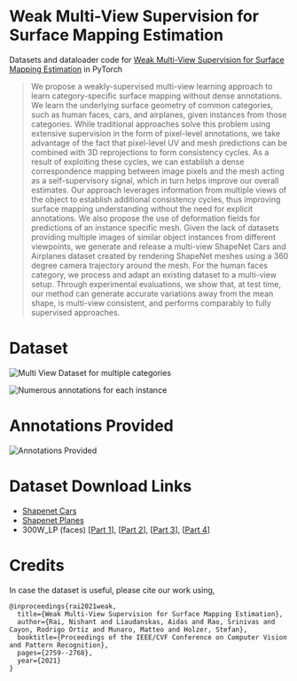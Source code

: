 # Weak Multi-View Supervision for Surface Mapping Estimation
Datasets and dataloader code for [Weak Multi-View Supervision for Surface Mapping Estimation](https://arxiv.org/abs/2105.01388) in PyTorch

> We propose a weakly-supervised multi-view learning approach to learn category-specific surface mapping without dense annotations. We learn the underlying surface geometry of common categories, such as human faces, cars, and airplanes, given instances from those categories. While traditional approaches solve this problem using extensive supervision in the form of pixel-level annotations, we take advantage of the fact that pixel-level UV and mesh predictions can be combined with 3D reprojections to form consistency cycles. As a result of exploiting these cycles, we can establish a dense correspondence mapping between image pixels and the mesh acting as a self-supervisory signal, which in turn helps improve our overall estimates. Our approach leverages information from multiple views of the object to establish additional consistency cycles, thus improving surface mapping understanding without the need for explicit annotations. We also propose the use of deformation fields for predictions of an instance specific mesh. Given the lack of datasets providing multiple images of similar object instances from different viewpoints, we generate and release a multi-view ShapeNet Cars and Airplanes dataset created by rendering ShapeNet meshes using a 360 degree camera trajectory around the mesh. For the human faces category, we process and adapt an existing dataset to a multi-view setup. Through experimental evaluations, we show that, at test time, our method can generate accurate variations away from the mean shape, is multi-view consistent, and performs comparably to fully supervised approaches.

# Dataset

![Multi View Dataset for multiple categories](https://user-images.githubusercontent.com/7645118/122668270-14c41500-d16c-11eb-85e2-3de7956634a8.png)

![Numerous annotations for each instance](https://user-images.githubusercontent.com/7645118/122668273-168dd880-d16c-11eb-84fa-fefa7685b32e.png)

# Annotations Provided

![Annotations Provided](https://user-images.githubusercontent.com/7645118/122668245-feb65480-d16b-11eb-8f6a-2975e7b086d8.png)

# Dataset Download Links

* [Shapenet Cars](https://cdn.fyusion.com/0/ML/shapenet_cars.tar)
* [Shapenet Planes](https://cdn.fyusion.com/0/ML/shapenet_planes.tar)
* 300W_LP (faces) [[Part 1](https://cdn.fyusion.com/0/ML/300W_LP.tar.gz.partaa)], [[Part 2](https://cdn.fyusion.com/0/ML/300W_LP.tar.gz.partab)], [[Part 3](https://cdn.fyusion.com/0/ML/300W_LP.tar.gz.partac)], [[Part 4](https://cdn.fyusion.com/0/ML/300W_LP.tar.gz.partad)]

# Credits
In case the dataset is useful, please cite our work using,
~~~
@inproceedings{rai2021weak,
  title={Weak Multi-View Supervision for Surface Mapping Estimation},
  author={Rai, Nishant and Liaudanskas, Aidas and Rao, Srinivas and Cayon, Rodrigo Ortiz and Munaro, Matteo and Holzer, Stefan},
  booktitle={Proceedings of the IEEE/CVF Conference on Computer Vision and Pattern Recognition},
  pages={2759--2768},
  year={2021}
}
~~~
